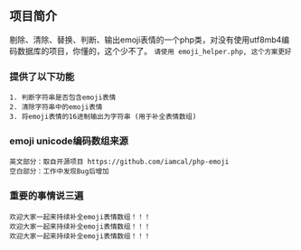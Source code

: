 ﻿## 项目简介

剔除、清除、替换、判断、输出emoji表情的一个php类，对没有使用utf8mb4编码数据库的项目，你懂的，这个少不了。
`请使用 emoji_helper.php, 这个方案更好`

### 提供了以下功能

	1. 判断字符串是否包含emoji表情
	2. 清除字符串中的emoji表情
	3. 将emoji表情的16进制输出为字符串 (用于补全表情数组)

### emoji unicode编码数组来源

	英文部分：取自开源项目 https://github.com/iamcal/php-emoji
	空白部分：工作中发现Bug后增加

### 重要的事情说三遍

	欢迎大家一起来持续补全emoji表情数组！！！
	欢迎大家一起来持续补全emoji表情数组！！！
	欢迎大家一起来持续补全emoji表情数组！！！

